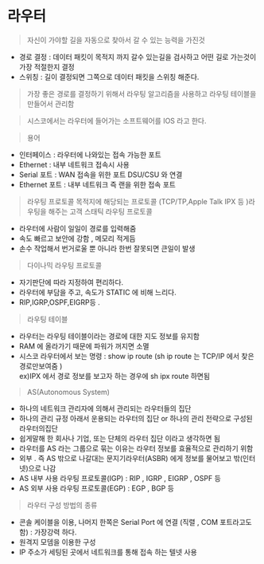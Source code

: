 # 라우터 
> 자신이 가야할 길을 자동으로 찾아서 갈 수 있는 능력을 가진것 
  
- 경로 결정 : 데이터 패킷이 목적지 까지 갈수 있는길을 검사하고 어떤 길로 가는것이 가장 적절한지 결정
- 스위칭 : 길이 결정되면 그쪽으로 데이터 패킷을 스위칭 해준다.
  
> 가장 좋은 경로를 결정하기 위해서 라우팅 알고리즘을 사용하고 라우팅 테이블을 만들어서 관리함 

> 시스코에서는 라우터에 들어가는 소프트웨어를 IOS 라고 한다.

>용어
- 인터페이스 : 라우터에 나와있는 접속 가능한 포트
- Ethernet : 내부 네트워크 접속시 사용 
- Serial 포트 : WAN 접속을 위한 포트 DSU/CSU 와 연결 
- Ethernet 포트 : 내부 네트워크 즉 랜을 위한 접속 포트 
> 라우팅 프로토콜 
목적지에 해당되는 프로토콜 (TCP/TP,Apple Talk IPX 등 )라우팅을 해주는 고객 
>스태틱 라우팅 프로토콜 
- 라우터에 사람이 일일이 경로를 입력해줌
- 속도 빠르고 보안에 강함 , 메모리 적게듬 
- 손수 작업해서 번거로울 뿐 아니라 한번 잘못되면 큰일이 발생 
> 다이나믹 라우팅 프로토콜 
- 자기판단에 따라 지정하여 편리하다.
- 라우터에 부담을 주고, 속도가 STATIC 에 비해 느리다.
- RIP,IGRP,OSPF,EIGRP등 .
>라우팅 테이블 
- 라우터는 라우팅 테이블이라는 경로에 대한 지도 정보를 유지함
- RAM 에 올라가기 때문에 파워가 꺼지면 소멸 
- 시스코 라우터에서 보는 명령 : show ip route (sh ip route 는 TCP/IP 에서 찾은 경로만보여줌 )   
  ex)IPX 에서 경로 정보를 보고자 하는 경우에 sh ipx route 하면됨
> AS(Autonomous System)
- 하나의 네트워크 관리자에 의해서 관리되는 라우터들의 집단
- 하나의 관리 규정 아래서 운용되는 라우터의 집단 or 하나의 관리 전략으로 구성된 라우터의집단
- 쉽게말해 한 회사나 기업, 또는 단체의 라우터 집단 이라고 생각하면 됨
- 라우터를 AS 라는 그룹으로 묶는 이유는 라우터 정보를 효율적으로 관리하기 위함 
- 외부 . 즉 AS 밖으로 나갈대는 문지기라우터(ASBR) 에게 정보를 물어보고 밖(인터넷)으로 나감
- AS 내부 사용 라우팅 프로토콜(IGP) : RIP , IGRP  , EIGRP , OSPF 등 
- AS 외부 사용 라우팅 프로토콜(EGP) : EGP , BGP 등 
> 라우터 구성 방법의 종류 
- 콘솔 케이블을 이용, 나머지 한쪽은 Serial Port 에 연결 (직렬 , COM 포트라고도 함) : 가장강력 하다.
- 원격지 모뎀을 이용한 구성 
- IP 주소가 세팅된 곳에서 네트워크를 통해 접속 하는 텔넷 사용 
